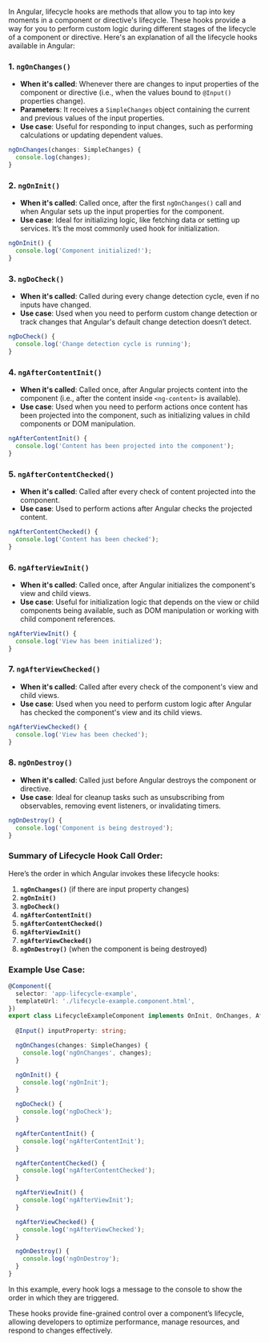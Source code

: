 In Angular, lifecycle hooks are methods that allow you to tap into key moments in a component or directive's lifecycle. These hooks provide a way for you to perform custom logic during different stages of the lifecycle of a component or directive. Here's an explanation of all the lifecycle hooks available in Angular:

### 1. **`ngOnChanges()`**
   - **When it's called**: Whenever there are changes to input properties of the component or directive (i.e., when the values bound to `@Input()` properties change).
   - **Parameters**: It receives a `SimpleChanges` object containing the current and previous values of the input properties.
   - **Use case**: Useful for responding to input changes, such as performing calculations or updating dependent values.
   ```typescript
   ngOnChanges(changes: SimpleChanges) {
     console.log(changes);
   }
   ```

### 2. **`ngOnInit()`**
   - **When it's called**: Called once, after the first `ngOnChanges()` call and when Angular sets up the input properties for the component.
   - **Use case**: Ideal for initializing logic, like fetching data or setting up services. It’s the most commonly used hook for initialization.
   ```typescript
   ngOnInit() {
     console.log('Component initialized!');
   }
   ```

### 3. **`ngDoCheck()`**
   - **When it's called**: Called during every change detection cycle, even if no inputs have changed.
   - **Use case**: Used when you need to perform custom change detection or track changes that Angular's default change detection doesn’t detect.
   ```typescript
   ngDoCheck() {
     console.log('Change detection cycle is running');
   }
   ```

### 4. **`ngAfterContentInit()`**
   - **When it's called**: Called once, after Angular projects content into the component (i.e., after the content inside `<ng-content>` is available).
   - **Use case**: Used when you need to perform actions once content has been projected into the component, such as initializing values in child components or DOM manipulation.
   ```typescript
   ngAfterContentInit() {
     console.log('Content has been projected into the component');
   }
   ```

### 5. **`ngAfterContentChecked()`**
   - **When it's called**: Called after every check of content projected into the component.
   - **Use case**: Used to perform actions after Angular checks the projected content.
   ```typescript
   ngAfterContentChecked() {
     console.log('Content has been checked');
   }
   ```

### 6. **`ngAfterViewInit()`**
   - **When it's called**: Called once, after Angular initializes the component's view and child views.
   - **Use case**: Useful for initialization logic that depends on the view or child components being available, such as DOM manipulation or working with child component references.
   ```typescript
   ngAfterViewInit() {
     console.log('View has been initialized');
   }
   ```

### 7. **`ngAfterViewChecked()`**
   - **When it's called**: Called after every check of the component's view and child views.
   - **Use case**: Used when you need to perform custom logic after Angular has checked the component's view and its child views.
   ```typescript
   ngAfterViewChecked() {
     console.log('View has been checked');
   }
   ```

### 8. **`ngOnDestroy()`**
   - **When it's called**: Called just before Angular destroys the component or directive.
   - **Use case**: Ideal for cleanup tasks such as unsubscribing from observables, removing event listeners, or invalidating timers.
   ```typescript
   ngOnDestroy() {
     console.log('Component is being destroyed');
   }
   ```

### Summary of Lifecycle Hook Call Order:
Here’s the order in which Angular invokes these lifecycle hooks:

1. **`ngOnChanges()`** (if there are input property changes)
2. **`ngOnInit()`**
3. **`ngDoCheck()`**
4. **`ngAfterContentInit()`**
5. **`ngAfterContentChecked()`**
6. **`ngAfterViewInit()`**
7. **`ngAfterViewChecked()`**
8. **`ngOnDestroy()`** (when the component is being destroyed)

### Example Use Case:

```typescript
@Component({
  selector: 'app-lifecycle-example',
  templateUrl: './lifecycle-example.component.html',
})
export class LifecycleExampleComponent implements OnInit, OnChanges, AfterViewInit, OnDestroy {
  
  @Input() inputProperty: string;

  ngOnChanges(changes: SimpleChanges) {
    console.log('ngOnChanges', changes);
  }

  ngOnInit() {
    console.log('ngOnInit');
  }

  ngDoCheck() {
    console.log('ngDoCheck');
  }

  ngAfterContentInit() {
    console.log('ngAfterContentInit');
  }

  ngAfterContentChecked() {
    console.log('ngAfterContentChecked');
  }

  ngAfterViewInit() {
    console.log('ngAfterViewInit');
  }

  ngAfterViewChecked() {
    console.log('ngAfterViewChecked');
  }

  ngOnDestroy() {
    console.log('ngOnDestroy');
  }
}
```

In this example, every hook logs a message to the console to show the order in which they are triggered.

These hooks provide fine-grained control over a component’s lifecycle, allowing developers to optimize performance, manage resources, and respond to changes effectively.